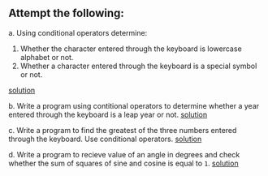 ## Attempt the following:

a. Using conditional operators determine:
1. Whether the character entered through the keyboard is lowercase alphabet or not.
2. Whether a character entered through the keyboard is a special symbol or not.

[solution](./a.c)

b. Write a program using contitional operators to determine whether a year entered through the keyboard is a leap year or not. [solution](./b.c)

c. Write a program to find the greatest of the three numbers entered through the keyboard. Use conditional operators. [solution](./c.c)

d. Write a program to recieve value of an angle in degrees and check whether the sum of squares of sine and cosine is equal to `1`. [solution](./d.c)
